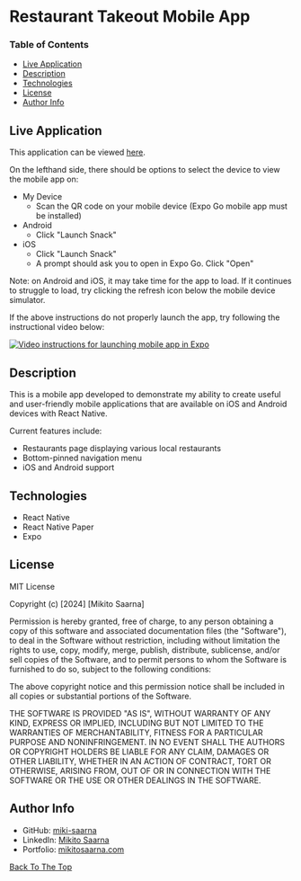 # Restaurant Takeout Mobile App

### Table of Contents

- [Live Application](#live-application)
- [Description](#description)
- [Technologies](#technologies)
- [License](#license)
- [Author Info](#author-info)

## Live Application

This application can be viewed [here](https://snack.expo.dev/@seonggook13/github.com-miki-saarna-restaurant-takeout-mobile).

On the lefthand side, there should be options to select the device to view the mobile app on:

- My Device
  - Scan the QR code on your mobile device (Expo Go mobile app must be installed)
- Android
  - Click "Launch Snack"
- iOS
  - Click "Launch Snack"
  - A prompt should ask you to open in Expo Go. Click "Open"

Note: on Android and iOS, it may take time for the app to load. If it continues to struggle to load, try clicking the refresh icon below the mobile device simulator.

If the above instructions do not properly launch the app, try following the instructional video below:

[![Video instructions for launching mobile app in Expo](https://img.youtube.com/vi/aYq_HxbvPGM/0.jpg)](https://www.youtube.com/watch?v=aYq_HxbvPGM)

## Description

This is a mobile app developed to demonstrate my ability to create useful and user-friendly mobile applications that are available on iOS and Android devices with React Native.

Current features include:

- Restaurants page displaying various local restaurants
- Bottom-pinned navigation menu
- iOS and Android support

## Technologies

- React Native
- React Native Paper
- Expo

## License

MIT License

Copyright (c) [2024] [Mikito Saarna]

Permission is hereby granted, free of charge, to any person obtaining a copy
of this software and associated documentation files (the "Software"), to deal
in the Software without restriction, including without limitation the rights
to use, copy, modify, merge, publish, distribute, sublicense, and/or sell
copies of the Software, and to permit persons to whom the Software is
furnished to do so, subject to the following conditions:

The above copyright notice and this permission notice shall be included in all
copies or substantial portions of the Software.

THE SOFTWARE IS PROVIDED "AS IS", WITHOUT WARRANTY OF ANY KIND, EXPRESS OR
IMPLIED, INCLUDING BUT NOT LIMITED TO THE WARRANTIES OF MERCHANTABILITY,
FITNESS FOR A PARTICULAR PURPOSE AND NONINFRINGEMENT. IN NO EVENT SHALL THE
AUTHORS OR COPYRIGHT HOLDERS BE LIABLE FOR ANY CLAIM, DAMAGES OR OTHER
LIABILITY, WHETHER IN AN ACTION OF CONTRACT, TORT OR OTHERWISE, ARISING FROM,
OUT OF OR IN CONNECTION WITH THE SOFTWARE OR THE USE OR OTHER DEALINGS IN THE
SOFTWARE.

## Author Info

- GitHub: [miki-saarna](https://github.com/miki-saarna)
- LinkedIn: [Mikito Saarna](https://www.linkedin.com/in/mikito-saarna/)
- Portfolio: [mikitosaarna.com](https://mikitosaarna.com)

[Back To The Top](#personal-portfolio-website)
